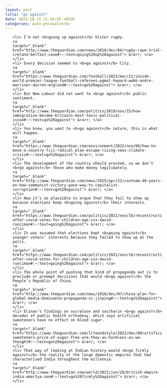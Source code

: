 ```yaml
---
layout: post
title: "go against"
date: 2023-10-11 12:34:56 +0530
categories: auto-phrasalverbs
---
```

<ol>

    <li> I’m not <b>going up against</b> Ulster rugby.
    <a 
    target="_blank" 
    href="http://www.theguardian.com/news/2018/dec/04/rugby-rape-trial-ireland-belfast-case#:~:text=going%20up%20against"> &rarr; </a>
    </li>
    <li> Every decision seemed to <b>go against</b> City.
    <a 
    target="_blank" 
    href="https://www.theguardian.com/football/2023/mar/21/inside-world-premier-league-football-referees-pgmol-howard-webb-andre-marriner-darren-england#:~:text=go%20against"> &rarr; </a>
    </li>
    <li> But New Labour did not want to <b>go against</b> public sentiment.
    <a 
    target="_blank" 
    href="http://www.theguardian.com/politics/2019/nov/15/how-immigration-became-britains-most-toxic-political-issue#:~:text=go%20against"> &rarr; </a>
    </li>
    <li> You know, you want to <b>go against</b> nature, this is what will happen.
    <a 
    target="_blank" 
    href="https://www.theguardian.com/environment/2022/nov/08/how-to-move-a-country-fiji-radical-plan-escape-rising-seas-climate-crisis#:~:text=go%20against"> &rarr; </a>
    </li>
    <li> The development of the country should proceed, so we don’t <b>go against</b> those who make money legitimately.
    <a 
    target="_blank" 
    href="http://www.theguardian.com/news/2015/apr/22/vietnam-40-years-on-how-communist-victory-gave-way-to-capitalist-corruption#:~:text=go%20against"> &rarr; </a>
    </li>
    <li> Now it’s as plausible to argue that they fail to show up because elections keep <b>going against</b> their interests.
    <a 
    target="_blank" 
    href="https://www.theguardian.com/politics/2021/nov/16/reconstruction-after-covid-votes-for-children-age-six-david-runciman#:~:text=going%20against"> &rarr; </a>
    </li>
    <li> It was assumed that elections kept <b>going against</b> younger voters’ interests because they failed to show up at the polls.
    <a 
    target="_blank" 
    href="https://www.theguardian.com/politics/2021/nov/16/reconstruction-after-covid-votes-for-children-age-six-david-runciman#:~:text=going%20against"> &rarr; </a>
    </li>
    <li> The whole point of pushing that kind of propaganda out is to preclude or preempt decisions that would <b>go against</b> the People’s Republic of China.
    <a 
    target="_blank" 
    href="http://www.theguardian.com/news/2018/dec/07/china-plan-for-global-media-dominance-propaganda-xi-jinping#:~:text=go%20against"> &rarr; </a>
    </li>
    <li> Elinav’s findings on sucralose and saccharin <b>go against</b> decades of public health orthodoxy, which says artificial sweeteners have no effect on blood sugar.
    <a 
    target="_blank" 
    href="https://www.theguardian.com/lifeandstyle/2022/dec/08/artificial-sweeteners-price-of-sugar-free-are-they-as-harmless-as-we-thought#:~:text=go%20against"> &rarr; </a>
    </li>
    <li> That way of looking at Indian history would <b>go firmly against</b> the reality of the large domestic empires that had characterised India throughout the millennia.
    <a 
    target="_blank" 
    href="http://www.theguardian.com/world/2021/jun/29/british-empire-india-amartya-sen#:~:text=go%20firmly%20against"> &rarr; </a>
    </li>